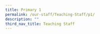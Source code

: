 ```yaml
---
title: Primary 1
permalink: /our-staff/Teaching-Staff/p1/
description: ""
third_nav_title: Teaching Staff
---
```

